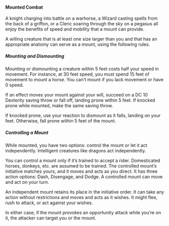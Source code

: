 #### Mounted Combat

A knight charging into battle on a warhorse, a Wizard casting spells from the back of a griffon, or a Cleric soaring through the sky on a pegasus all enjoy the benefits of speed and mobility that a mount can provide.

A willing creature that is at least one size larger than you and that has an appropriate anatomy can serve as a mount, using the following rules.

##### Mounting and Dismounting

Mounting or dismounting a creature within 5 feet costs half your speed in movement.
For instance, at 30 feet speed, you must spend 15 feet of movement to mount a horse.
You can’t mount if you lack movement or have 0 speed.

If an effect moves your mount against your will, succeed on a DC 10 Dexterity saving throw or fall off, landing prone within 5 feet.
If knocked prone while mounted, make the same saving throw.

If knocked prone, use your reaction to dismount as it falls, landing on your feet.
Otherwise, fall prone within 5 feet of the mount.

##### Controlling a Mount

While mounted, you have two options: control the mount or let it act independently.
Intelligent creatures like dragons act independently.

You can control a mount only if it’s trained to accept a rider.
Domesticated horses, donkeys, etc. are assumed to be trained.
The controlled mount’s initiative matches yours, and it moves and acts as you direct.
It has three action options: Dash, Disengage, and Dodge.
A controlled mount can move and act on your turn.

An independent mount retains its place in the initiative order.
It can take any action without restrictions and moves and acts as it wishes.
It might flee, rush to attack, or act against your wishes.

In either case, if the mount provokes an opportunity attack while you’re on it, the attacker can target you or the mount.
